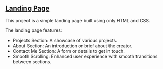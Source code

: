 ## [Landing Page](https://hlaaessam.github.io/Landing-Page/)
This project is a simple landing page built using only HTML and CSS. 

The landing page features:

-  Projects Section: A showcase of various projects.
-  About Section: An introduction or brief about the creator.
-  Contact Me Section: A form or details to get in touch.
-  Smooth Scrolling: Enhanced user experience with smooth transitions between sections.
